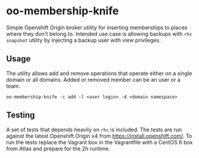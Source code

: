 # oo-membership-knife

Simple Openshift Origin broker utility for inserting memberships to
places where they don't belong to. Intended use case is allowing backups
with `rhc snapshot` utility by injecting a backup user with view
privileges.

## Usage

The utility allows add and remove operations that operate either on a
single domain or all domains. Added or removed member can be an user or
a team.

```
oo-membership-knife -c add -l <user login> -d <domain namespace>
```

## Testing

A set of tests that depends heavily on `rhc` is included. The tests are
run against the latest Openshift Origin v4 from
https://install.openshift.com/. To run the tests replace the Vagrant box
in the Vagrantfile with a CentOS 6 box from Atlas and prepare for the 2h
runtime.
